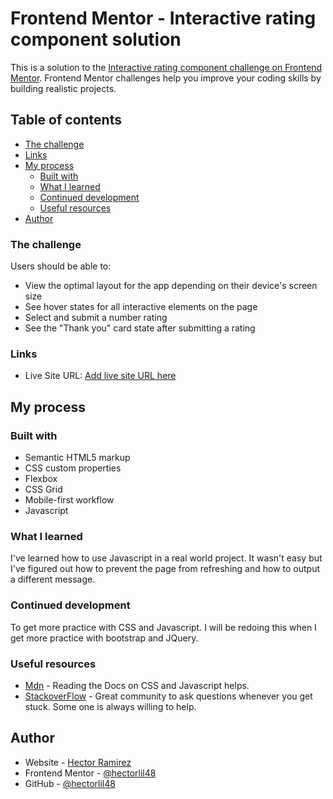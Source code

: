 # Frontend Mentor - Interactive rating component solution

This is a solution to the [Interactive rating component challenge on Frontend Mentor](https://www.frontendmentor.io/challenges/interactive-rating-component-koxpeBUmI). Frontend Mentor challenges help you improve your coding skills by building realistic projects. 

## Table of contents

  - [The challenge](#the-challenge)
  - [Links](#links)
- [My process](#my-process)
  - [Built with](#built-with)
  - [What I learned](#what-i-learned)
  - [Continued development](#continued-development)
  - [Useful resources](#useful-resources)
- [Author](#author)


### The challenge

Users should be able to:

- View the optimal layout for the app depending on their device's screen size
- See hover states for all interactive elements on the page
- Select and submit a number rating
- See the "Thank you" card state after submitting a rating


### Links

- Live Site URL: [Add live site URL here]([https://your-live-site-url.com](https://hectorlil48.github.io/frontendmentor-challenges/interactive-rating-component-main/))

## My process

### Built with

- Semantic HTML5 markup
- CSS custom properties
- Flexbox
- CSS Grid
- Mobile-first workflow
- Javascript

### What I learned

I've learned how to use Javascript in a real world project. It wasn't easy but I've figured out how to prevent the page from refreshing and how to output a different message.



### Continued development

To get more practice with CSS and Javascript. I will be redoing this when I get more practice with bootstrap and JQuery.



### Useful resources

- [Mdn](https://developer.mozilla.org/en-US/) - Reading the Docs on CSS and Javascript helps.
- [StackoverFlow](https://stackoverflow.com/) - Great community to ask questions whenever you get stuck. Some one is always willing to help. 


## Author

- Website - [Hector Ramirez](https://hectoramirez.com/)
- Frontend Mentor - [@hectorlil48](https://www.frontendmentor.io/profile/hectorlil48)
- GitHub - [@hectorlil48](https://github.com/hectorlil48)

